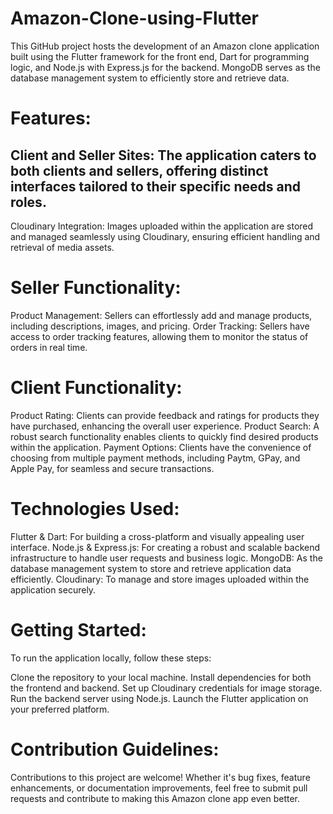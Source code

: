 # Amazon-Clone-using-Flutter
This GitHub project hosts the development of an Amazon clone application built using the Flutter framework for the front end, Dart for programming logic, and Node.js with Express.js for the backend. MongoDB serves as the database management system to efficiently store and retrieve data.

# Features:
## Client and Seller Sites: The application caters to both clients and sellers, offering distinct interfaces tailored to their specific needs and roles.
Cloudinary Integration: Images uploaded within the application are stored and managed seamlessly using Cloudinary, ensuring efficient handling and retrieval of media assets.
# Seller Functionality:
Product Management: Sellers can effortlessly add and manage products, including descriptions, images, and pricing.
Order Tracking: Sellers have access to order tracking features, allowing them to monitor the status of orders in real time.
# Client Functionality:
Product Rating: Clients can provide feedback and ratings for products they have purchased, enhancing the overall user experience.
Product Search: A robust search functionality enables clients to quickly find desired products within the application.
Payment Options: Clients have the convenience of choosing from multiple payment methods, including Paytm, GPay, and Apple Pay, for seamless and secure transactions.
# Technologies Used:
Flutter & Dart: For building a cross-platform and visually appealing user interface.
Node.js & Express.js: For creating a robust and scalable backend infrastructure to handle user requests and business logic.
MongoDB: As the database management system to store and retrieve application data efficiently.
Cloudinary: To manage and store images uploaded within the application securely.
# Getting Started:
To run the application locally, follow these steps:

Clone the repository to your local machine.
Install dependencies for both the frontend and backend.
Set up Cloudinary credentials for image storage.
Run the backend server using Node.js.
Launch the Flutter application on your preferred platform.
# Contribution Guidelines:
Contributions to this project are welcome! Whether it's bug fixes, feature enhancements, or documentation improvements, feel free to submit pull requests and contribute to making this Amazon clone app even better.
